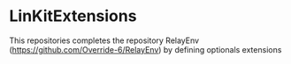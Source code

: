 # LinKitExtensions
This repositories completes the repository RelayEnv (https://github.com/Override-6/RelayEnv) by defining optionals extensions
